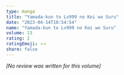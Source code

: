 ```yaml
---
type: manga
title: "Yamada-kun to Lv999 no Koi wo Suru"
date: "2023-04-14T10:54:54"
name: "Yamada-kun to Lv999 no Koi wo Suru"
volume: 13
rating: 2
ratingEmoji: ⭐️⭐️
share: false
---
```


*[No review was written for this volume]*
